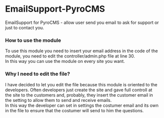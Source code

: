 EmailSupport-PyroCMS
====================

EmailSupport for PyroCMS - allow user send you email to ask for support or just to contact you.

<h3>How to use the module</h3>
<p>
	To use this module you need to insert your email address in the code of  the module, you need to edit the controller/admin.php file at line 30.
	<br>
	In this way you can use the module on every site you want.
</p>
<h3>Why I need to edit the file?</h3>
<p>
	I have decided to let you edit the file because this module is oriented to the developers. Often developers just create the site and gave full controll at the site to the customers and, probably, they insert the customer email in the setting to allow them to send and receive emails.
	<br>
	In this way the developer can set in settings the costumer email and its own in the file to ensure that the costumer will send to him the questions.
</p>